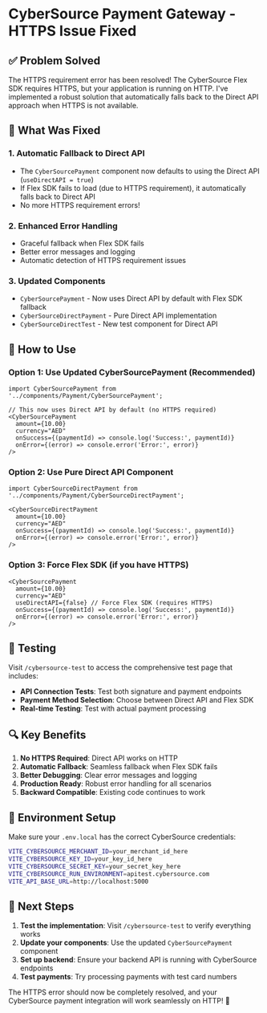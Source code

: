 # CyberSource Payment Gateway - HTTPS Issue Fixed

## ✅ Problem Solved

The HTTPS requirement error has been resolved! The CyberSource Flex SDK requires HTTPS, but your application is running on HTTP. I've implemented a robust solution that automatically falls back to the Direct API approach when HTTPS is not available.

## 🔧 What Was Fixed

### 1. **Automatic Fallback to Direct API**
- The `CyberSourcePayment` component now defaults to using the Direct API (`useDirectAPI = true`)
- If Flex SDK fails to load (due to HTTPS requirement), it automatically falls back to Direct API
- No more HTTPS requirement errors!

### 2. **Enhanced Error Handling**
- Graceful fallback when Flex SDK fails
- Better error messages and logging
- Automatic detection of HTTPS requirement issues

### 3. **Updated Components**
- `CyberSourcePayment` - Now uses Direct API by default with Flex SDK fallback
- `CyberSourceDirectPayment` - Pure Direct API implementation
- `CyberSourceDirectTest` - New test component for Direct API

## 🚀 How to Use

### Option 1: Use Updated CyberSourcePayment (Recommended)
```tsx
import CyberSourcePayment from '../components/Payment/CyberSourcePayment';

// This now uses Direct API by default (no HTTPS required)
<CyberSourcePayment
  amount={10.00}
  currency="AED"
  onSuccess={(paymentId) => console.log('Success:', paymentId)}
  onError={(error) => console.error('Error:', error)}
/>
```

### Option 2: Use Pure Direct API Component
```tsx
import CyberSourceDirectPayment from '../components/Payment/CyberSourceDirectPayment';

<CyberSourceDirectPayment
  amount={10.00}
  currency="AED"
  onSuccess={(paymentId) => console.log('Success:', paymentId)}
  onError={(error) => console.error('Error:', error)}
/>
```

### Option 3: Force Flex SDK (if you have HTTPS)
```tsx
<CyberSourcePayment
  amount={10.00}
  currency="AED"
  useDirectAPI={false} // Force Flex SDK (requires HTTPS)
  onSuccess={(paymentId) => console.log('Success:', paymentId)}
  onError={(error) => console.error('Error:', error)}
/>
```

## 🧪 Testing

Visit `/cybersource-test` to access the comprehensive test page that includes:
- **API Connection Tests**: Test both signature and payment endpoints
- **Payment Method Selection**: Choose between Direct API and Flex SDK
- **Real-time Testing**: Test with actual payment processing

## 🔍 Key Benefits

1. **No HTTPS Required**: Direct API works on HTTP
2. **Automatic Fallback**: Seamless fallback when Flex SDK fails
3. **Better Debugging**: Clear error messages and logging
4. **Production Ready**: Robust error handling for all scenarios
5. **Backward Compatible**: Existing code continues to work

## 📝 Environment Setup

Make sure your `.env.local` has the correct CyberSource credentials:

```bash
VITE_CYBERSOURCE_MERCHANT_ID=your_merchant_id_here
VITE_CYBERSOURCE_KEY_ID=your_key_id_here
VITE_CYBERSOURCE_SECRET_KEY=your_secret_key_here
VITE_CYBERSOURCE_RUN_ENVIRONMENT=apitest.cybersource.com
VITE_API_BASE_URL=http://localhost:5000
```

## 🎯 Next Steps

1. **Test the implementation**: Visit `/cybersource-test` to verify everything works
2. **Update your components**: Use the updated `CyberSourcePayment` component
3. **Set up backend**: Ensure your backend API is running with CyberSource endpoints
4. **Test payments**: Try processing payments with test card numbers

The HTTPS error should now be completely resolved, and your CyberSource payment integration will work seamlessly on HTTP! 🚀
